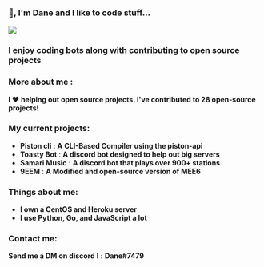 ### 👋, I'm Dane and I like to code stuff...

![](https://komarev.com/ghpvc/?username=Milo123459)

### I enjoy coding bots along with contributing to open source projects

### More about me :


**I ♥ helping out open source projects. I've contributed to **28** open-source projects!**

### My current projects:
* **Piston cli** : **A CLI-Based Compiler using the piston-api**
* **Toasty Bot** : **A discord bot designed to help out big servers**
* **Samari Music** : **A discord bot that plays over 900+ stations**
* **9EEM** : **A Modified and open-source version of MEE6**

### Things about me:
* **I own a CentOS and Heroku server**
* **I use Python, Go, and JavaScript a lot**

### Contact me:
**Send me a DM on discord ! :** **Dane#7479**


